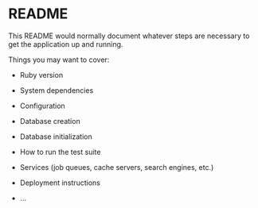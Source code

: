 # README

This README would normally document whatever steps are necessary to get the
application up and running.

<!-- Test Upload -->

Things you may want to cover:

* Ruby version

* System dependencies

* Configuration

* Database creation

* Database initialization

* How to run the test suite

* Services (job queues, cache servers, search engines, etc.)

* Deployment instructions

* ...
